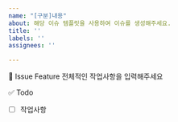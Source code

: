 ```yaml
---
name: "[구분]내용"
about: 해당 이슈 템플릿을 사용하여 이슈를 생성해주세요.
title: ''
labels: ''
assignees: ''

---
```


📍 Issue Feature
전체적인 작업사항을 입력해주세요

✅ Todo
- [ ] 작업사항
